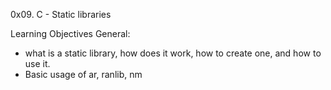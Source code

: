 0x09. C - Static libraries

Learning Objectives
General:
- what is a static library, how does it work, how to create one, and how to use it.
- Basic usage of ar, ranlib, nm

